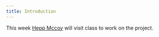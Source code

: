 ```yaml
---
title: Introduction
---
```


This week [Hepp Mccoy](https://heppmaccoy.com/) will visit class to work on the project.
